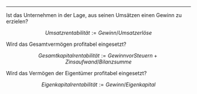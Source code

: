 ***

Ist das Unternehmen in der Lage, aus seinen Umsätzen einen Gewinn zu erzielen? 

$$
Umsatzrentabilität := Gewinn/Umsatzerlöse
$$

Wird das Gesamtvermögen profitabel eingesetzt?

$$
Gesamtkapitalrentabilität := Gewinn vor Steuern + Zinsaufwand / Bilanzsumme
$$

Wird das Vermögen der Eigentümer profitabel eingesetzt? 

$$
Eigenkapitalrentabilität := Gewinn/Eigenkapital
$$